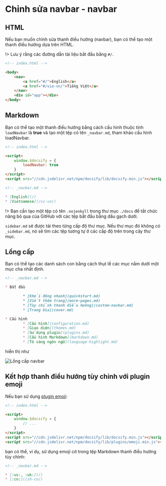 # Chỉnh sửa navbar - navbar

## HTML

Nếu bạn muốn chỉnh sửa thanh điều hướng (navbar), bạn có thể tạo một thanh điều hướng dựa trên HTML.

!> Lưu ý rằng các đường dẫn tài liệu bắt đầu bằng `#/`.

```html
<!-- index.html -->

<body>
    <nav>
        <a href="#/">English</a>
        <a href="#/vie-vn/">Tiếng Việt</a>
    </nav>
    <div id="app"></div>
</body>
```

## Markdown

Bạn có thể tạo một thanh điều hướng bằng cách cấu hình thuộc tính `loadNavbar` là **true** và tạo một tệp có tên `_navbar.md`, tham khảo cấu hình loadNavbar.

```html
<!-- index.html -->

<script>
    window.$docsify = {
        loadNavbar: true
    }
</script>
<script src="//cdn.jsdelivr.net/npm/docsify/lib/docsify.min.js"></script>
```

```markdown
<!-- _navbar.md -->

* [English](/)
* [Vietnamese](/vi-vn/)
```

!> Bạn cần tạo một tệp có tên `.nojenkyll` trong thư mục `./docs` để tắt chức năng bỏ qua của GitHub với các tệp bắt đầu bằng dấu gạch dưới.

`sidebar.md` sẽ được tải theo từng cấp độ thư mục. Nếu thư mục đó không có `_sidebar.md`, nó sẽ tìm các tệp tương tự ở các cấp độ trên trong cây thư mục.

## Lồng cấp

Bạn có thể tạo các danh sách con bằng cách thụt lề các mục nằm dưới một mục cha nhất định.

```markdown
<!-- _navbar.md -->

* Bắt đầu

        * [Khởi động nhanh](quickstart.md)
        * [Viết thêm trang](more-pages.md)
        * [Tùy chỉnh thanh điều hướng](custom-navbar.md)
        * [Trang bìa](cover.md)

* Cấu hình
        * [Cấu hình](configuration.md)
        * [Giao diện](themes.md)
        * [Sử dụng plugin](plugins.md)
        * [Cấu hình Markdown](markdown.md)
        * [Tô sáng ngôn ngữ](language-highlight.md)
```

hiển thị như

![Lồng cấp navbar](_images/nested-navbar.png 'Lồng cấp navbar')

## Kết hợp thanh điều hướng tùy chỉnh với plugin emoji

Nếu bạn sử dụng [plugin emoji](plugins#emoji):

```html
<!-- index.html -->

<script>
    window.$docsify = {
        // ...
    }
</script>
<script src="//cdn.jsdelivr.net/npm/docsify/lib/docsify.min.js"></script>
<script src="//cdn.jsdelivr.net/npm/docsify/lib/plugins/emoji.min.js"></script>
```

bạn có thể, ví dụ, sử dụng emoji cờ trong tệp Markdown thanh điều hướng tùy chỉnh:

```markdown
<!-- _navbar.md -->

* [:us:, :uk:](/)
* [:cn:](/zh-cn/)
```